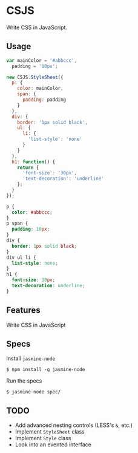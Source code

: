 # CSJS

Write CSS in JavaScript.

## Usage

```js
var mainColor = '#abbccc',
  padding = '10px';

new CSJS.StyleSheet({
  p: {
    color: mainColor,
    span: {
      padding: padding
    }
  },
  div: {
    border: '1px solid black',
    ul: {
      li: {
        'list-style': 'none'
      }
    }
  },
  h1: function() {
    return {
      'font-size': '30px',
      'text-decoration': 'underline'
    };
  }
});
```

```css
p {
  color: #abbccc;
}
p span {
  padding: 10px;
}
div {
  border: 1px solid black;
}
div ul li {
  list-style: none;
}
h1 {
  font-size: 30px;
  text-decoration: underline;
}
```

## Features

Write CSS in JavaScript

## Specs

Install `jasmine-node`

```
$ npm install -g jasmine-node
```

Run the specs

```
$ jasmine-node spec/
```

## TODO

* Add advanced nesting controls (LESS's `&`, etc.)
* Implement `StyleSheet` class
* Implement `Style` class
* Look into an evented interface

